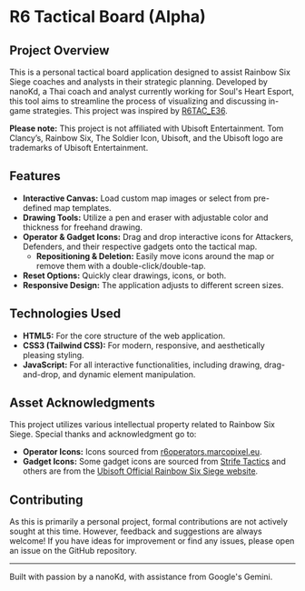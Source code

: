 # R6 Tactical Board (Alpha)

## Project Overview

This is a personal tactical board application designed to assist Rainbow Six Siege coaches and analysts in their strategic planning. Developed by nanoKd, a Thai coach and analyst currently working for Soul's Heart Esport, this tool aims to streamline the process of visualizing and discussing in-game strategies. This project was inspired by [R6TAC_E36](https://github.com/s3min141/R6TAC).

**Please note:** This project is not affiliated with Ubisoft Entertainment. Tom Clancy’s, Rainbow Six, The Soldier Icon, Ubisoft, and the Ubisoft logo are trademarks of Ubisoft Entertainment.

## Features

* **Interactive Canvas:** Load custom map images or select from pre-defined map templates.
* **Drawing Tools:** Utilize a pen and eraser with adjustable color and thickness for freehand drawing.
* **Operator & Gadget Icons:** Drag and drop interactive icons for Attackers, Defenders, and their respective gadgets onto the tactical map.
    * **Repositioning & Deletion:** Easily move icons around the map or remove them with a double-click/double-tap.
* **Reset Options:** Quickly clear drawings, icons, or both.
* **Responsive Design:** The application adjusts to different screen sizes.

## Technologies Used

* **HTML5:** For the core structure of the web application.
* **CSS3 (Tailwind CSS):** For modern, responsive, and aesthetically pleasing styling.
* **JavaScript:** For all interactive functionalities, including drawing, drag-and-drop, and dynamic element manipulation.

## Asset Acknowledgments

This project utilizes various intellectual property related to Rainbow Six Siege. Special thanks and acknowledgment go to:

* **Operator Icons:** Icons sourced from [r6operators.marcopixel.eu](https://r6operators.marcopixel.eu).
* **Gadget Icons:** Some gadget icons are sourced from [Strife Tactics](https://tactics.strife.gg) and others are from the [Ubisoft Official Rainbow Six Siege website](https://www.ubisoft.com/en-us/game/rainbow-six/siege/game-info/operators).

## Contributing

As this is primarily a personal project, formal contributions are not actively sought at this time. However, feedback and suggestions are always welcome! If you have ideas for improvement or find any issues, please open an issue on the GitHub repository.

---

Built with passion by a nanoKd, with assistance from Google's Gemini.
